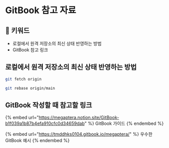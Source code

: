 # GitBook 참고 자료

## :whale2: 키워드

* 로컬에서 원격 저장소의 최신 상태 반영하는 방법
* GitBook 참고 링크

## 로컬에서 원격 저장소의 최신 상태 반영하는 방법

```bash
git fetch origin

git rebase origin/main
```

## GitBook 작성할 때 참고할 링크

{% embed url="https://megaptera.notion.site/GitBook-b1f039a1b87b4efa910cfc0d34659dab" %}
GitBook 가이드
{% endembed %}

{% embed url="https://tmddhks0104.gitbook.io/megaptera/" %}
우수한 GitBook 예시
{% endembed %}
